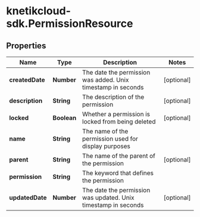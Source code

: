 # knetikcloud-sdk.PermissionResource

## Properties
Name | Type | Description | Notes
------------ | ------------- | ------------- | -------------
**createdDate** | **Number** | The date the permission was added. Unix timestamp in seconds | [optional] 
**description** | **String** | The description of the permission | [optional] 
**locked** | **Boolean** | Whether a permission is locked from being deleted | [optional] 
**name** | **String** | The name of the permission used for display purposes | 
**parent** | **String** | The name of the parent of the permission | [optional] 
**permission** | **String** | The keyword that defines the permission | 
**updatedDate** | **Number** | The date the permission was updated. Unix timestamp in seconds | [optional] 


